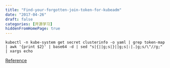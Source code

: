 ```yaml
---
title: "Find-your-forgotten-join-token-for-kubeadm"
date: "2017-04-26"
draft: false
categories: [开源学习]
hiddenFromHomePage: true
---
```

```code
kubectl -n kube-system get secret clusterinfo -o yaml | grep token-map | awk '{print $2}' | base64 -d | sed "s|{||g;s|}||g;s|:|.|g;s/\"//g;" | xargs echo
```

[Reference](http://www.webscalability.com/blog/2016/10/forgotten-lost-your-join-token-for-kubeadm/)
